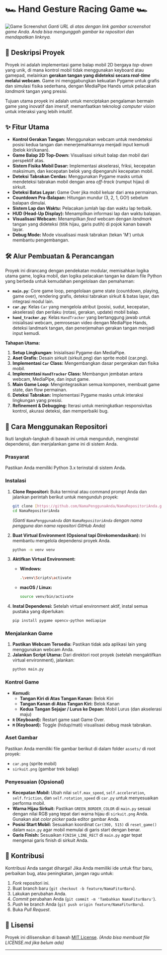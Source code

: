# 🏎️ Hand Gesture Racing Game 🏎️

![Game Screenshot](https://github.com/ahnafyura/Car_Game_with_handGesture/images/car.png)
_Ganti URL di atas dengan link gambar screenshot game Anda. Anda bisa mengunggah gambar ke repositori dan mendapatkan linknya._

## 📄 Deskripsi Proyek

Proyek ini adalah implementasi game balap mobil 2D bergaya *top-down* yang unik, di mana kontrol mobil tidak menggunakan keyboard atau gamepad, melainkan **gerakan tangan yang dideteksi secara *real-time* melalui webcam**. Game ini menggabungkan kekuatan Pygame untuk grafis dan simulasi fisika sederhana, dengan MediaPipe Hands untuk pelacakan *landmark* tangan yang presisi.

Tujuan utama proyek ini adalah untuk menciptakan pengalaman bermain game yang inovatif dan imersif, memanfaatkan teknologi *computer vision* untuk interaksi yang lebih intuitif.

## ✨ Fitur Utama

* **Kontrol Gerakan Tangan:** Menggunakan webcam untuk mendeteksi posisi kedua tangan dan menerjemahkannya menjadi input kemudi (belok kiri/kanan).
* **Game Balap 2D Top-Down:** Visualisasi sirkuit balap dan mobil dari perspektif atas.
* **Sistem Fisika Mobil Dasar:** Implementasi akselerasi, friksi, kecepatan maksimum, dan kecepatan belok yang dipengaruhi kecepatan mobil.
* **Deteksi Tabrakan Cerdas:** Menggunakan Pygame masks untuk mendeteksi tabrakan mobil dengan area *off-track* (rumput hijau) di sirkuit.
* **Deteksi Batas Layar:** Game Over jika mobil keluar dari area permainan.
* **Countdown Pra-Balapan:** Hitungan mundur (3, 2, 1, GO!) sebelum balapan dimulai.
* **Sistem Lap dan Waktu:** Pelacakan jumlah lap dan waktu lap terbaik.
* **HUD (Head-Up Display):** Menampilkan informasi lap dan waktu balapan.
* **Visualisasi Webcam:** Menampilkan *feed* webcam dengan *landmark* tangan yang dideteksi (titik hijau, garis putih) di pojok kanan bawah layar.
* **Debug Mode:** Mode visualisasi mask tabrakan (tekan 'M') untuk membantu pengembangan.

## 🛠️ Alur Pembuatan & Perancangan

Proyek ini dirancang dengan pendekatan modular, memisahkan logika utama game, logika mobil, dan logika pelacakan tangan ke dalam file Python yang berbeda untuk kemudahan pengelolaan dan pemahaman:

* **`main.py`**: Core game loop, pengelolaan game state (countdown, playing, game over), rendering grafis, deteksi tabrakan sirkuit & batas layar, dan integrasi modul lain.
* **`car.py`**: Kelas `Car` yang mengelola atribut (posisi, sudut, kecepatan, akselerasi) dan perilaku (rotasi, gerakan, update) mobil balap.
* **`hand_tracker.py`**: Kelas `HandTracker` yang bertanggung jawab untuk inisialisasi webcam, pemrosesan video dengan MediaPipe Hands, deteksi landmark tangan, dan penerjemahan gerakan tangan menjadi input kemudi.

**Tahapan Utama:**

1.  **Setup Lingkungan:** Inisialisasi Pygame dan MediaPipe.
2.  **Aset Grafis:** Desain sirkuit (sirkuit.png) dan sprite mobil (car.png).
3.  **Implementasi `Car` Class:** Mengembangkan dasar pergerakan dan fisika mobil.
4.  **Implementasi `HandTracker` Class:** Membangun jembatan antara webcam, MediaPipe, dan input game.
5.  **Main Game Loop:** Mengintegrasikan semua komponen, membuat game state, dan flow permainan.
6.  **Deteksi Tabrakan:** Implementasi Pygame masks untuk interaksi lingkungan yang presisi.
7.  **Refinement & Debugging:** Iterasi untuk meningkatkan responsivitas kontrol, akurasi deteksi, dan memperbaiki bug.

## 🚀 Cara Menggunakan Repositori

Ikuti langkah-langkah di bawah ini untuk mengunduh, menginstal dependensi, dan menjalankan game ini di sistem Anda.

### Prasyarat

Pastikan Anda memiliki Python 3.x terinstal di sistem Anda.

### Instalasi

1.  **Clone Repositori:**
    Buka terminal atau command prompt Anda dan jalankan perintah berikut untuk mengunduh proyek:
    ```bash
    git clone [https://github.com/NamaPenggunaAnda/NamaRepositoriAnda.git](https://github.com/NamaPenggunaAnda/NamaRepositoriAnda.git)
    cd NamaRepositoriAnda
    ```
    *(Ganti `NamaPenggunaAnda` dan `NamaRepositoriAnda` dengan nama pengguna dan nama repositori GitHub Anda)*

2.  **Buat Virtual Environment (Opsional tapi Direkomendasikan):**
    Ini membantu mengelola dependensi proyek Anda.
    ```bash
    python -m venv venv
    ```

3.  **Aktifkan Virtual Environment:**
    * **Windows:**
        ```bash
        .\venv\Scripts\activate
        ```
    * **macOS / Linux:**
        ```bash
        source venv/bin/activate
        ```

4.  **Instal Dependensi:**
    Setelah virtual environment aktif, instal semua pustaka yang diperlukan:
    ```bash
    pip install pygame opencv-python mediapipe
    ```

### Menjalankan Game

1.  **Pastikan Webcam Tersedia:** Pastikan tidak ada aplikasi lain yang menggunakan webcam Anda.
2.  **Jalankan Script Utama:**
    Dari direktori root proyek (setelah mengaktifkan virtual environment), jalankan:
    ```bash
    python main.py
    ```

### Kontrol Game

* **Kemudi:**
    * **Tangan Kiri di Atas Tangan Kanan:** Belok Kiri
    * **Tangan Kanan di Atas Tangan Kiri:** Belok Kanan
    * **Kedua Tangan Sejajar / Lurus ke Depan:** Mobil Lurus (dan akselerasi maju)
* **`R` (Keyboard):** Restart game saat Game Over.
* **`M` (Keyboard):** Toggle (hidup/mati) visualisasi debug mask tabrakan.

### Aset Gambar

Pastikan Anda memiliki file gambar berikut di dalam folder `assets/` di root proyek:
* `car.png` (sprite mobil)
* `sirkuit.png` (gambar trek balap)

### Penyesuaian (Opsional)

* **Kecepatan Mobil:** Ubah nilai `self.max_speed`, `self.acceleration`, `self.friction`, dan `self.rotation_speed` di `car.py` untuk menyesuaikan performa mobil.
* **Warna Hijau Sirkuit:** Pastikan `GREEN_BORDER_COLOR` di `main.py` sesuai dengan nilai RGB yang tepat dari warna hijau di `sirkuit.png` Anda. Gunakan alat *color picker* pada editor gambar Anda.
* **Posisi Start Mobil:** Sesuaikan koordinat `Car(360, 515)` di `reset_game()` dalam `main.py` agar mobil memulai di garis start dengan benar.
* **Garis Finish:** Sesuaikan `FINISH_LINE_RECT` di `main.py` agar tepat mengenai garis finish di sirkuit Anda.

## 🤝 Kontribusi

Kontribusi Anda sangat dihargai! Jika Anda memiliki ide untuk fitur baru, perbaikan bug, atau peningkatan, jangan ragu untuk:

1.  *Fork* repositori ini.
2.  Buat branch baru (`git checkout -b feature/NamaFiturBaru`).
3.  Lakukan perubahan Anda.
4.  *Commit* perubahan Anda (`git commit -m 'Tambahkan NamaFiturBaru'`).
5.  *Push* ke branch Anda (`git push origin feature/NamaFiturBaru`).
6.  Buka *Pull Request*.

## 📄 Lisensi

Proyek ini dilisensikan di bawah [MIT License](LICENSE). *(Anda bisa membuat file LICENSE.md jika belum ada)*

---

